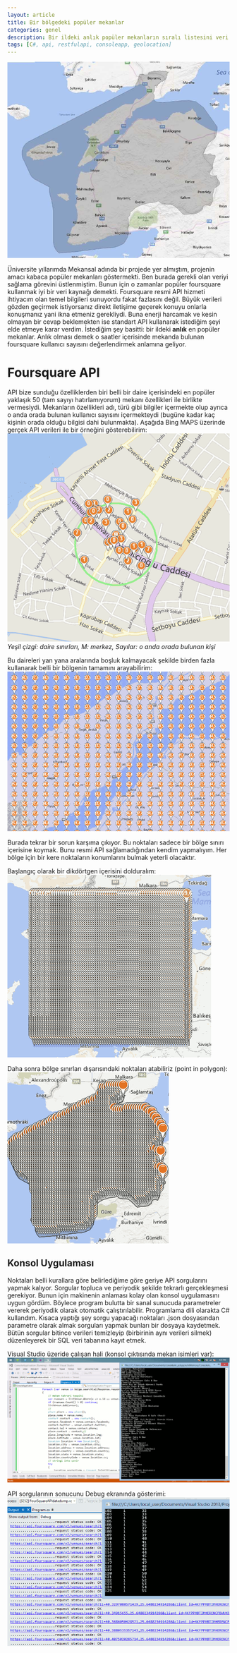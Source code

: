 ```yaml
---
layout: article
title: Bir bölgedeki popüler mekanlar
categories: genel
description: Bir ildeki anlık popüler mekanların sıralı listesini veri tabanında saklama.
tags: [C#, api, restfulapi, consoleapp, geolocation]
---
```

<a href="/images/2016-08-20-foursquare-api/canakkale_sinirlari.jpg" title="Çanakkale Sınırları"><img src="/images/2016-08-20-foursquare-api/canakkale_sinirlari.jpg" class="pure-img" alt="Çanakkale Sınırları"></a>

Üniversite yıllarımda Mekansal adında bir projede yer almıştım, projenin amacı kabaca popüler mekanları göstermekti. Ben burada gerekli olan veriyi sağlama görevini üstlenmiştim. Bunun için o zamanlar popüler foursquare kullanmak iyi bir veri kaynağı demekti. Foursquare resmi API hizmeti ihtiyacım olan temel bilgileri sunuyordu fakat fazlasını değil. Büyük verileri gözden geçirmek istiyorsanız direkt iletişime geçerek konuyu onlarla konuşmanız yani ikna etmeniz gerekliydi. Buna enerji harcamak ve kesin olmayan bir cevap beklemekten ise standart API kullanarak istediğim şeyi elde etmeye karar verdim. İstediğim şey basitti: bir ildeki **anlık** en popüler mekanlar. Anlık olması demek o saatler içerisinde mekanda bulunan foursquare kullanıcı sayısını değerlendirmek anlamına geliyor.

# Foursquare API

API bize sunduğu özelliklerden biri belli bir daire içerisindeki en popüler yaklaşık 50 (tam sayıyı hatırlamıyorum) mekanı özellikleri ile birlikte vermesiydi. Mekanların özellikleri adı, türü gibi bilgiler içermekte olup ayrıca o anda orada bulunan kullanıcı sayısını içermekteydi (bugüne kadar kaç kişinin orada olduğu bilgisi dahi bulunmakta). Aşağıda Bing MAPS üzerinde gerçek API verileri ile bir örneğini gösterebilirim: 
<a href="/images/2016-08-20-foursquare-api/vanue_search.png" title="foursquare vanue search"><img src="/images/2016-08-20-foursquare-api/vanue_search.png" class="pure-img" alt="foursquare vanue search"></a>
*Yeşil çizgi: daire sınırları, M: merkez, Sayılar: o anda orada bulunan kişi*

Bu daireleri yan yana aralarında boşluk kalmayacak şekilde birden fazla kullanarak belli bir bölgenin tamamını arayabilirim:
<a href="/images/2016-08-20-foursquare-api/pushpinler2.png" title="pushpins"><img src="/images/2016-08-20-foursquare-api/pushpinler2.png" class="pure-img" alt="pushpins"></a>

Burada tekrar bir sorun karşıma çıkıyor. Bu noktaları sadece bir bölge sınırı içerisine koymak. Bunu resmi API sağlamadığından kendim yapmalıyım. Her bölge için bir kere noktaların konumlarını bulmak yeterli olacaktır.

Başlangıç olarak bir dikdörtgen içerisini dolduralım:
<a href="/images/2016-08-20-foursquare-api/pushpinler.png" title="pushpins"><img src="/images/2016-08-20-foursquare-api/pushpinler.png" class="pure-img" alt="pushpins"></a>

Daha sonra bölge sınırları dışarısındaki noktaları atabiliriz (point in polygon):
<a href="/images/2016-08-20-foursquare-api/point_in_polygon.png" title="point_in_polygon"><img src="/images/2016-08-20-foursquare-api/point_in_polygon.png" class="pure-img" alt="point_in_polygon"></a> 

## Konsol Uygulaması

Noktaları belli kurallara göre belirlediğime göre geriye API sorgularını yapmak kalıyor. Sorgular topluca ve periyodik şekilde tekrarlı gerçekleşmesi gerekiyor. Bunun için makinenin anlaması kolay olan konsol uygulamasını uygun gördüm. Böylece program bulutta bir sanal sunucuda parametreler vererek periyodik olarak otomatik çalıştırılabilir. Programlama dili olarakta C# kullandım. Kısaca yaptığı şey sorgu yapacağı noktaları .json dosyasından parametre olarak almak sorguları yapmak bunları bir dosyaya kaydetmek. Bütün sorgular bitince verileri temizleyip (birbirinin aynı verileri silmek) düzenleyerek bir SQL veri tabanına kayıt etmek.

Visual Studio üzeride çalışan hali (konsol çıktısında mekan isimleri var):
<a href="/images/2016-08-20-foursquare-api/topluca_veri_cekme.png" title="topluca_veri_cekme"><img src="/images/2016-08-20-foursquare-api/topluca_veri_cekme.png" class="pure-img" alt="topluca_veri_cekme"></a> 

API sorgularının sonucunu Debug ekranında gösterimi:
<a href="/images/2016-08-20-foursquare-api/topluca_veri_cekme_zoomed.png" title="topluca_veri_cekme_zoomed"><img src="/images/2016-08-20-foursquare-api/topluca_veri_cekme_zoomed.png" class="pure-img" alt="topluca_veri_cekme_zoomed"></a>